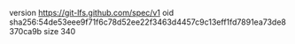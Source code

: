 version https://git-lfs.github.com/spec/v1
oid sha256:54de53eee9f71f6c78d52ee22f3463d4457c9c13eff1fd7891ea73de8370ca9b
size 340
